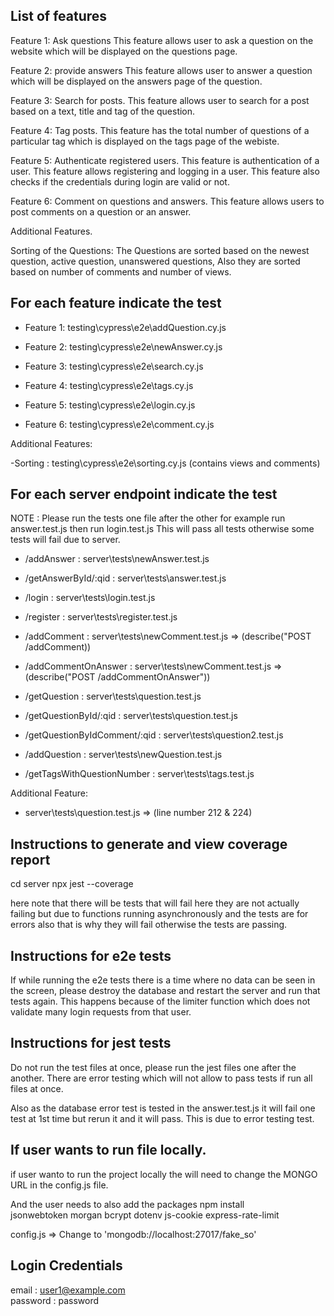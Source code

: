 ## List of features

Feature 1: Ask questions
This feature allows user to ask a question on the website which will be displayed on the questions page.

Feature 2: provide answers
This feature allows user to answer a question which will be displayed on the answers page of the question.

Feature 3: Search for posts.
This feature allows user to search for a post based on a text, title and tag of the question.

Feature 4: Tag posts.
This feature has the total number of questions of a particular tag which is displayed on the tags page of the webiste.

Feature 5: Authenticate registered users.
This feature is authentication of a user. This feature allows registering and logging in a user. This feature also checks if the credentials during login are valid or not.

Feature 6: Comment on questions and answers.
This feature allows users to post comments on a question or an answer.

Additional Features.

Sorting of the Questions:
The Questions are sorted based on the newest question, active question, unanswered questions, 
Also they are sorted based on number of comments and number of views.

## For each feature indicate the test

- Feature 1: testing\cypress\e2e\addQuestion.cy.js

- Feature 2: testing\cypress\e2e\newAnswer.cy.js

- Feature 3: testing\cypress\e2e\search.cy.js

- Feature 4: testing\cypress\e2e\tags.cy.js

- Feature 5: testing\cypress\e2e\login.cy.js

- Feature 6: testing\cypress\e2e\comment.cy.js

Additional Features:

-Sorting : testing\cypress\e2e\sorting.cy.js (contains views and comments)

## For each server endpoint indicate the test

NOTE : Please run the tests one file after the other for example run answer.test.js then run login.test.js
       This will pass all tests otherwise some tests will fail due to server.

- /addAnswer : server\tests\newAnswer.test.js

- /getAnswerById/:qid : server\tests\answer.test.js

- /login : server\tests\login.test.js

- /register : server\tests\register.test.js

- /addComment : server\tests\newComment.test.js => (describe("POST /addComment))

- /addCommentOnAnswer : server\tests\newComment.test.js => (describe("POST /addCommentOnAnswer"))

- /getQuestion : server\tests\question.test.js 

- /getQuestionById/:qid : server\tests\question.test.js 

- /getQuestionByIdComment/:qid : server\tests\question2.test.js

- /addQuestion : server\tests\newQuestion.test.js

- /getTagsWithQuestionNumber : server\tests\tags.test.js

Additional Feature: 
- server\tests\question.test.js => (line number 212 & 224)

## Instructions to generate and view coverage report 

cd server 
npx jest --coverage

here note that there will be tests that will fail here they are not actually failing but due to functions running asynchronously and the tests are for errors also that is why they will fail otherwise the tests are passing.

## Instructions for e2e tests

If while running the e2e tests there is a time where no data can be seen in the screen, please destroy the database and restart the server and run that tests again. This happens because of the limiter function which does not validate many login requests from that user. 

## Instructions for jest tests

Do not run the test files at once, please run the jest files one after the another. There are error testing which will not allow to pass tests if run all files at once.  

Also as the database error test is tested in the answer.test.js it will fail one test at 1st time but rerun it and it will pass.
This is due to error testing test.

## If user wants to run file locally.

if user wanto to run the project locally the will need to change the MONGO URL in the config.js file.

And the user needs to also add the packages 
npm install  
jsonwebtoken
morgan
bcrypt
dotenv
js-cookie
express-rate-limit

config.js => Change to 'mongodb://localhost:27017/fake_so'

## Login Credentials 

email : user1@example.com   
password : password
